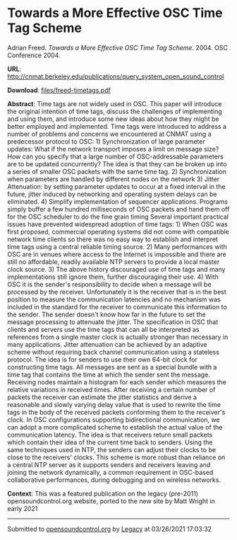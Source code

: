 # Towards a More Effective OSC Time Tag Scheme

Adrian Freed. *Towards a More Effective OSC Time Tag Scheme*. 2004.  OSC Conference 2004. 

**URL**: <http://cnmat.berkeley.edu/publications/query_system_open_sound_control>

**Download**: [files/freed-timetags.pdf](../files/freed-timetags.pdf)

**Abstract**: Time tags are not widely used in OSC. This paper will introduce the original intention of time tags, discuss the challenges of implementing and using them, and introduce some new ideas about how they might be better employed and implemented. Time tags were introduced to address a number of problems and concerns we encountered at CNMAT using a predecessor protocol to OSC: 1) Synchronization of large parameter updates: What if the network transport imposes a limit on message size? How can you specify that a large number of OSC-addressable parameters are to be updated concurrently? The idea is that they can be broken up into a series of smaller OSC packets with the same time tag. 2) Synchronization when parameters are handled by different nodes on the network 3) Jitter Attenuation: by setting parameter updates to occur at a fixed interval in the future, jitter induced by networking and operating system delays can be eliminated. 4) Simplify implementation of sequencer applications. Programs simply buffer a few hundred milliseconds of OSC packets and hand them off for the OSC scheduler to do the fine grain timing Several important practical issues have prevented widespread adoption of time tags: 1) When OSC was first proposed, commercial operating systems did not come with compatible network time clients so there was no easy way to establish and interpret time tags using a central reliable timing source. 2) Many performances with OSC are in venues where access to the Internet is impossible and there are still no affordable, readily available NTP servers to provide a local master clock source. 3) The above history discouraged use of time tags and many implementations still ignore them, further discouraging their use. 4) With OSC it is the sender's responsibility to decide when a message will be processed by the receiver. Unfortunately it is the receiver that is in the best position to measure the communication latencies and no mechanism was included in the standard for the receiver to communicate this information to the sender. The sender doesn't know how far in the future to set the message processing to attenuate the jitter. The specification in OSC that clients and servers use the time tags that can all be interpreted as references from a single master clock is actually stronger than necessary in many applications. Jitter attenuation can be achieved by an adaptive scheme without requiring back channel communication using a stateless protocol. The idea is for senders to use their own 64-bit clock for constructing time tags. All messages are sent as a special bundle with a time tag that contains the time at which the sender sent the message. Receiving nodes maintain a histogram for each sender which measures the relative variations in received times. After receiving a certain number of packets the receiver can estimate the jitter statistics and derive a reasonable and slowly varying delay value that is used to rewrite the time tags in the body of the received packets conforming them to the receiver's clock. In OSC configurations supporting bidirectional communication, we can adopt a more complicated scheme to establish the actual value of the communication latency. The idea is that receivers return small packets which contain their idea of the current time back to senders. Using the same techniques used in NTP, the senders can adjust their clocks to be close to the receivers' clocks. This scheme is more robust than reliance on a central NTP server as it supports senders and receivers leaving and joining the network dynamically, a common requirement in OSC-based collaborative performances, during debugging and on wireless networks.

**Context**: This was a featured publication on the legacy (pre-2011) opensoundcontrol.org website, ported to the new site by Matt Wright in early 2021

---
Submitted to [opensoundcontrol.org](https://opensoundcontrol.org) by [Legacy](https://web.archive.org) at 03/26/2021 17:03:32
